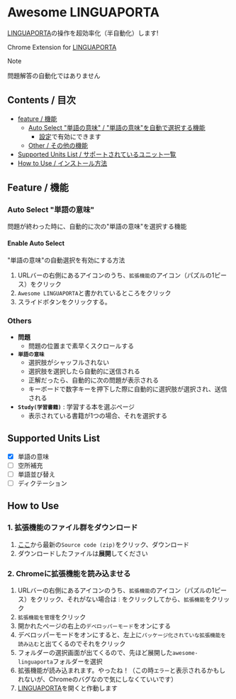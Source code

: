 # Awesome LINGUAPORTA
[LINGUAPORTA](https://w5.linguaporta.jp/user/seibido/index.php)の操作を超効率化（半自動化）します!

Chrome Extension for [LINGUAPORTA](https://w5.linguaporta.jp/user/seibido/index.php)

> [!NOTE]
> 問題解答の自動化ではありません

## Contents / 目次
- [feature / 機能](#feature--機能)
    - [Auto Select "単語の意味" / "単語の意味"を自動で選択する機能](#auto-select-単語の意味)
        - [設定](#enable-auto-select)で有効にできます
    - [Other / その他の機能](#others)
- [Supported Units List / サポートされているユニット一覧](#supported-units-list)
- [How to Use / インストール方法](#how-to-use)

## Feature / 機能
### Auto Select "単語の意味"
問題が終わった時に、自動的に次の"単語の意味"を選択する機能

#### Enable Auto Select
"単語の意味"の自動選択を有効にする方法
1. URLバーの右側にあるアイコンのうち、`拡張機能`のアイコン（パズルの1ピース）をクリック
1. `Awesome LINGUAPORTA`と書かれているところをクリック
1. スライドボタンをクリックする。

### Others
- **問題**
    - 問題の位置まで素早くスクロールする
- **`単語の意味`**
    - 選択肢がシャッフルされない
    - 選択肢を選択したら自動的に送信される
    - 正解だったら、自動的に次の問題が表示される
    - キーボードで数字キーを押下した際に自動的に選択肢が選択され、送信される
- **`Study(学習書籍)`** : 学習する本を選ぶページ
    - 表示されている書籍が1つの場合、それを選択する

## Supported Units List
- [x] 単語の意味
- [ ] 空所補充
- [ ] 単語並び替え
- [ ] ディクテーション

## How to Use
### 1. 拡張機能のファイル群をダウンロード
1. [ここ](https://github.com/cykps/awesome-linguaporta/releases)から最新の`Source code (zip)`をクリック、ダウンロード
2. ダウンロードしたファイルは**展開**してください

### 2. Chromeに拡張機能を読み込ませる
1. URLバーの右側にあるアイコンのうち、`拡張機能`のアイコン（パズルの1ピース）をクリック、それがない場合は`︙`をクリックしてから、`拡張機能`をクリック
1. `拡張機能を管理`をクリック
1. 開かれたページの右上の`デベロッパーモード`をオンにする
1. デベロッパーモードをオンにすると、左上に`パッケージ化されていな拡張機能を読み込む`と出てくるのでそれをクリック
1. フォルダーの選択画面が出てくるので、先ほど展開した`awesome-linguaporta`フォルダーを選択
1. 拡張機能が読み込まれます。やったね！（この時`エラー`と表示されるかもしれないが、Chromeのバグなので気にしなくていいです）
1. [LINGUAPORTA](https://w5.linguaporta.jp/user/seibido/index.php)を開くと作動します
